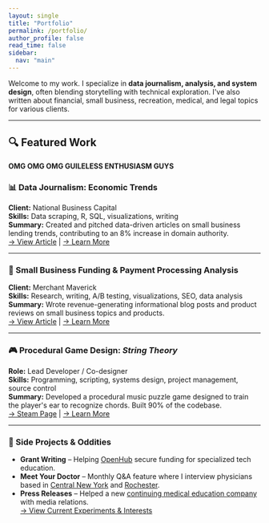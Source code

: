 ```yaml
---
layout: single
title: "Portfolio"
permalink: /portfolio/
author_profile: false
read_time: false
sidebar:
  nav: "main"
---
```

Welcome to my work. I specialize in **data journalism, analysis, and system design**, often blending storytelling with technical exploration. I've also written about financial, small business, recreation, medical, and legal topics for various clients.

---

<h2 class="section-header">🔍 Featured Work</h2>

<div class="callout-block">
  <strong>OMG OMG OMG GUILELESS ENTHUSIASM GUYS</strong>

</div>

### 📊 Data Journalism: Economic Trends
**Client:** National Business Capital    
**Skills:** Data scraping, R, SQL, visualizations, writing    
**Summary:** Created and pitched data-driven articles on small business lending trends, contributing to an 8% increase in domain authority.    
[→ View Article](https://www.nationalbusinesscapital.com/data-reports/states-least-likely-to-survive-recession/) | [→ Learn More](/portfolio/economic-trends/)  

---

### 💸 Small Business Funding & Payment Processing Analysis
**Client:** Merchant Maverick    
**Skills:** Research, writing, A/B testing, visualizations, SEO, data analysis    
**Summary:** Wrote revenue-generating informational blog posts and product reviews on small business topics and products.       
[→ View Article](https://www.merchantmaverick.com/reviews/stripe-review/) | [→ Learn More](/portfolio/small-business-writing/)  

---

### 🎮 Procedural Game Design: *String Theory*
**Role:** Lead Developer / Co-designer    
**Skills:** Programming, scripting, systems design, project management, source control     
**Summary:** Developed a procedural music puzzle game designed to train the player's ear to recognize chords. Built 90% of the codebase.    
[→ Steam Page](https://store.steampowered.com/app/402150/String_Theory/) | [→ Learn More](/portfolio/game-design/)  

---

### 🧠 Side Projects & Oddities
- **Grant Writing** – Helping [OpenHub](https://openhubproject.com/) secure funding for specialized tech education. 
- **Meet Your Doctor** – Monthly Q&A feature where I interview physicians based in [Central New York](https://www.cnyhealth.com/) and [Rochester](https://www.gvhealthnews.com/).  
- **Press Releases** – Helped a new [continuing medical education company](https://qdcme.com/) with media relations.  
[→ View Current Experiments & Interests](/now/)
